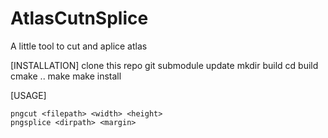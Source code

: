 # AtlasCutnSplice
A little tool to cut and aplice atlas

[INSTALLATION]
    clone this repo
    git submodule update
    mkdir build
    cd build
    cmake ..
    make
    make install

[USAGE]

    pngcut <filepath> <width> <height>
    pngsplice <dirpath> <margin>
